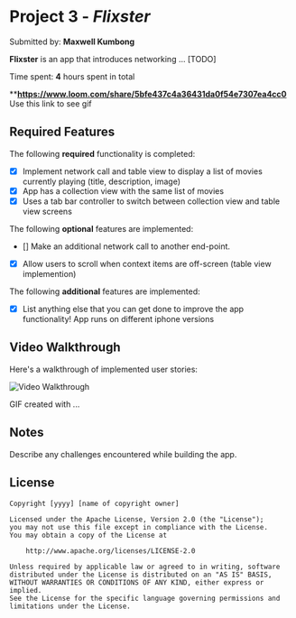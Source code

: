 # Project 3 - *Flixster*

Submitted by: **Maxwell Kumbong**

**Flixster** is an app that introduces networking ... [TODO] 

Time spent: **4** hours spent in total


********https://www.loom.com/share/5bfe437c4a36431da0f54e7307ea4cc0******
Use this link to see gif



## Required Features

The following **required** functionality is completed:

- [X] Implement network call and table view to display a list of movies currently playing (title, description, image)
- [X] App has a collection view with the same list of movies
- [X] Uses a tab bar controller to switch between collection view and table view screens
 
The following **optional** features are implemented:

- [] Make an additional network call to another end-point.	
- [X] Allow users to scroll when context items are off-screen (table view implemention)

The following **additional** features are implemented:

- [X] List anything else that you can get done to improve the app functionality!
App runs on different iphone versions
## Video Walkthrough

Here's a walkthrough of implemented user stories:

<img src='https://www.loom.com/share/5bfe437c4a36431da0f54e7307ea4cc0' title='Video Walkthrough' width='' alt='Video Walkthrough' />

<!-- Replace this with whatever GIF tool you used! -->
GIF created with ...  
<!-- Recommended tools:
[Kap](https://getkap.co/) for macOS
[ScreenToGif](https://www.screentogif.com/) for Windows
[peek](https://github.com/phw/peek) for Linux. -->

## Notes

Describe any challenges encountered while building the app.

## License

    Copyright [yyyy] [name of copyright owner]

    Licensed under the Apache License, Version 2.0 (the "License");
    you may not use this file except in compliance with the License.
    You may obtain a copy of the License at

        http://www.apache.org/licenses/LICENSE-2.0

    Unless required by applicable law or agreed to in writing, software
    distributed under the License is distributed on an "AS IS" BASIS,
    WITHOUT WARRANTIES OR CONDITIONS OF ANY KIND, either express or implied.
    See the License for the specific language governing permissions and
    limitations under the License.

